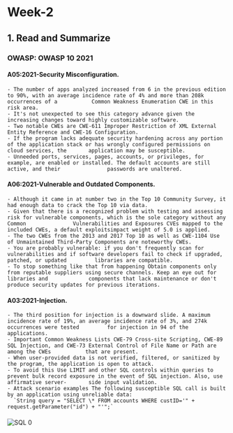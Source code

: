 # Week-2

## 1. Read and Summarize

### OWASP: OWASP 10 2021
  #### A05:2021-Security Misconfiguration.
    - The number of apps analyzed increased from 6 in the previous edition to 90%, with an average incidence rate of 4% and more than 208k occurrences of a           Common Weakness Enumeration CWE in this risk area.
    - It's not unexpected to see this category advance given the increasing changes toward highly customizable software.
    - Two notable CWEs are CWE-611 Improper Restriction of XML External Entity Reference and CWE-16 Configuration. 
    - If the program lacks adequate security hardening across any portion of the application stack or has wrongly configured permissions on cloud services, the       application may be susceptible. 
    - Unneeded ports, services, pages, accounts, or privileges, for example, are enabled or installed. The default accounts are still active, and their               passwords are unaltered.
  #### A06:2021-Vulnerable and Outdated Components.
    - Although it came in at number two in the Top 10 Community Survey, it had enough data to crack the Top 10 via data.
    - Given that there is a recognized problem with testing and assessing risk for vulnerable components, which is the sole category without any Common               Vulnerabilities and Exposures CVEs mapped to the included CWEs, a default exploitsimpact weight of 5.0 is applied.
    - The two CWEs from the 2013 and 2017 Top 10 as well as CWE-1104 Use of Unmaintained Third-Party Components are noteworthy CWEs.
    - You are probably vulnerable: if you don't frequently scan for vulnerabilities and if software developers fail to check if upgraded, patched, or updated         libraries are compatible.
    - To stop something like that from happening Obtain components only from reputable suppliers using secure channels. Keep an eye out for libraries and             components that lack maintenance or don't produce security updates for previous iterations.
  #### A03:2021-Injection.
    - The third position for injection is a downward slide. A maximum incidence rate of 19%, an average incidence rate of 3%, and 274k occurrences were tested         for injection in 94 of the applications.
    - Important Common Weakness Lists CWE-79 Cross-site Scripting, CWE-89 SQL Injection, and CWE-73 External Control of File Name or Path are among the CWEs           that are present.
    - When user-provided data is not verified, filtered, or sanitized by the program, the application is open to attack.
    - To avoid this Use LIMIT and other SQL controls within queries to prevent bulk record exposure in the event of SQL injection. Also, use affirmative server-       side input validation.
    - Attack scenario examples The following susceptible SQL call is built by an application using unreliable data:
      `String query = "SELECT \* FROM accounts WHERE custID='" + request.getParameter("id") + "'";`
  #### 
![SQL 0](https://user-images.githubusercontent.com/102954934/215487409-4a70845e-9822-470d-aa0e-ebee4cfde957.jpeg)
